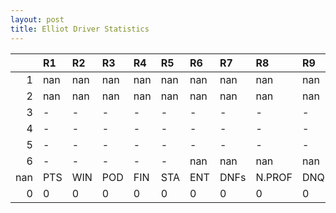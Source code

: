```yaml
---
layout: post 
title: Elliot Driver Statistics
--- 
```


|     | R1   | R2   | R3   | R4   | R5   | R6   | R7   | R8     | R9   | R10   | R11   | R12   | Points   | Pos   |
|----:|:-----|:-----|:-----|:-----|:-----|:-----|:-----|:-------|:-----|:------|:------|:------|:---------|:------|
|   1 | nan  | nan  | nan  | nan  | nan  | nan  | nan  | nan    | nan  | nan   | nan   | nan   | nan      | nan   |
|   2 | nan  | nan  | nan  | nan  | nan  | nan  | nan  | nan    | nan  | nan   | nan   | nan   | 48.0     | 9.0   |
|   3 | -    | -    | -    | -    | -    | -    | -    | -      | -    | -     | -     | -     | 0.0      | 31.0  |
|   4 | -    | -    | -    | -    | -    | -    | -    | -      | -    | -     | -     | -     | 106.0    | 4.0   |
|   5 | -    | -    | -    | -    | -    | -    | -    | -      | -    | -     | -     | -     | 20.0     | 17.0  |
|   6 | -    | -    | -    | -    | -    | nan  | nan  | nan    | nan  | nan   | nan   | nan   | 0.0      | 33.0  |
| nan | PTS  | WIN  | POD  | FIN  | STA  | ENT  | DNFs | N.PROF | DNQ  | %FIN  | PPR   | BST   | CHA      | RNK   |
|   0 | 0    | 0    | 0    | 0    | 0    | 0    | 0    | 0      | 0    | 0.0   | 0.0   | 0     | 0.0      | 71.0  |